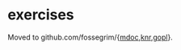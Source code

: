 # exercises
Moved to github.com/fossegrim/{[mdoc](https://github.com/fossegrim/mdoc),[knr](https://github.com/fossegrim/knr),[gopl](https://github.com/fossegrim/gopl)}.

